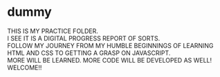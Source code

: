 # dummy

THIS IS MY PRACTICE FOLDER.  
I SEE IT IS A DIGITAL PROGRESS REPORT OF SORTS.  
FOLLOW MY JOURNEY FROM MY HUMBLE BEGINNINGS OF LEARNING HTML AND CSS
TO GETTING A GRASP ON JAVASCRIPT.  
MORE WILL BE LEARNED. MORE CODE WILL BE DEVELOPED AS WELL!  
WELCOME!!
